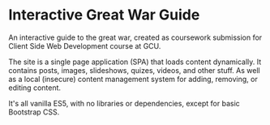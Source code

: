 # Interactive Great War Guide

An interactive guide to the great war, created as coursework submission for Client Side Web Development course at GCU.

The site is a single page application (SPA) that loads content dynamically. It contains posts, images, slideshows, quizes, videos, and other stuff. As well as a local (insecure) content management system for adding, removing, or editing content.

It's all vanilla ES5, with no libraries or dependencies, except for basic Bootstrap CSS.

